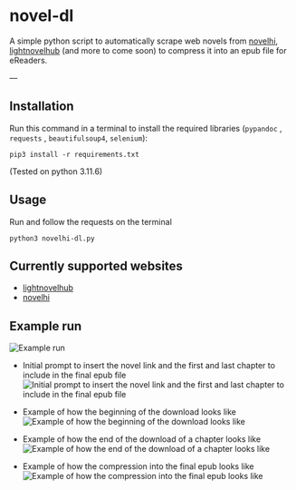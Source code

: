 # novel-dl
A simple python script to automatically scrape web novels from [novelhi](https://novelhi.com), [lightnovelhub](https://www.lightnovelhub.org/home) (and more to come soon) to compress it into an epub file for eReaders.

—

## Installation
Run this command in a terminal to install the required libraries (`pypandoc` , `requests` , `beautifulsoup4`, `selenium`):
```
pip3 install -r requirements.txt
```
(Tested on python 3.11.6)

## Usage
Run and follow the requests on the terminal 
```
python3 novelhi-dl.py
```
## Currently supported websites
- [lightnovelhub](https://www.lightnovelhub.org/home)
- [novelhi](https://novelhi.com) 
## Example run 
![Example run](https://imgur.com/a/zoPQ74D)

- Initial prompt to insert the novel link and the first and last chapter to include in the final epub file
![Initial prompt to insert the novel link and the first and last chapter to include in the final epub file]([https://media.discordapp.net/attachments/1040311436083212309/1189926483200839773/Screenshot_2023-12-28_at_14.39.05.png?ex=659ff065&is=658d7b65&hm=8cc3ef5ff6894e73112b077aa8273d457801766c2b32811daaef16d8396fdeb6&=&format=webp&quality=lossless&width=454&height=246](https://imgur.com/a/zoPQ74D))

- Example of how the beginning of the download looks like
![Example of how the beginning of the download looks like](https://media.discordapp.net/attachments/1040311436083212309/1189926507234197504/Screenshot_2023-12-28_at_14.39.15.png?ex=659ff06b&is=658d7b6b&hm=4dc30ca4bd8740410fcb7bb04eee8e17ecad5aa277f405153ad3fde67ea5b7a3&=&format=webp&quality=lossless&width=624&height=117)

- Example of how the end of the download of a chapter looks like
![Example of how the end of the download of a chapter looks like](https://media.discordapp.net/attachments/1040311436083212309/1189926537802297384/Screenshot_2023-12-28_at_14.39.30.png?ex=659ff072&is=658d7b72&hm=307805f13b79954aac3d92605d7a5bffcc4cd290018f9d397f8b5449f8285bff&=&format=webp&quality=lossless&width=458&height=165)

- Example of how the compression into the final epub looks like
![Example of how the compression into the final epub looks like](https://media.discordapp.net/attachments/1040311436083212309/1189926551370870794/Screenshot_2023-12-28_at_14.39.46.png?ex=659ff075&is=658d7b75&hm=8b41f2846db709d3b1e09e1bce6c358d756677cc22dec14a4deafad8fddc6d50&=&format=webp&quality=lossless&width=539&height=218)
